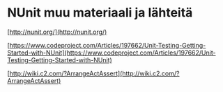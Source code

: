 # NUnit muu materiaali ja lähteitä

[http://nunit.org/](http://nunit.org/)

[https://www.codeproject.com/Articles/197662/Unit-Testing-Getting-Started-with-NUnit](https://www.codeproject.com/Articles/197662/Unit-Testing-Getting-Started-with-NUnit)

[http://wiki.c2.com/?ArrangeActAssert](http://wiki.c2.com/?ArrangeActAssert)


